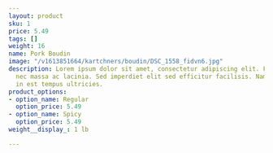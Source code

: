 ```yaml
---
layout: product
sku: 1
price: 5.49
tags: []
weight: 16
name: Pork Boudin
image: "/v1613851664/kartchners/boudin/DSC_1558_fidvn6.jpg"
description: Lorem ipsum dolor sit amet, consectetur adipiscing elit. Fusce dictum
  nec massa ac lacinia. Sed imperdiet elit sed efficitur facilisis. Nam posuere turpis
  in est tempus ultricies.
product_options:
- option_name: Regular
  option_price: 5.49
- option_name: Spicy
  option_price: 5.49
weight__display_: 1 lb

---
```

